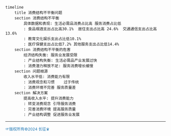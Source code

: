 
```mermaid
timeline
    title 消费结构不平衡问题
    section 消费结构不平衡
        具体数据和表现: 生活必需品消费占比高 服务消费占比低
        : 食品烟酒支出占比高30.1%  居住支出占比高 24.6%  交通通信支出占比高13.6%
        : 教育文化娱乐支出占比低10.1%
        : 医疗保健支出占比低7.2% 其他服务支出占比低14.4%
    section 消费结构不平衡的危害
        经济结构失衡: 服务业发展受限
        : 产业结构失衡: 生活必需品产业发展过快
        : 消费潜力释放不足: 服务消费增长缓慢
    section 问题根源
        收入水平低: 消费能力有限
        : 消费观念和习惯    过于传统
        : 消费环境不完善 服务质量差
    section 解决方案
        提高收入水平: 提升消费能力
        : 转变消费观念 引导服务消费
        : 完善消费环境 提高服务质量
        : 产业结构调整 促进服务业发展
```
---
<span style="color:#1f77b4; font-weight:; font-size:12px;">☞版权所有©2024 长征♛</span>